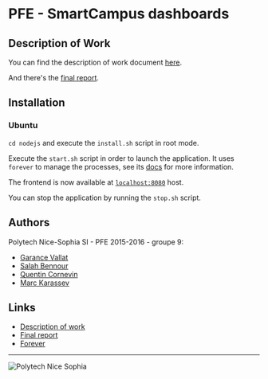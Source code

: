 # PFE - SmartCampus dashboards 

## Description of Work 

You can find the description of work document [here][1].

And there's the [final report][2].

## Installation

### Ubuntu

`cd nodejs` and execute the `install.sh` script in root mode.

Execute the `start.sh` script in order to launch the application. It uses `forever` to manage the processes, see its [docs][3] for more information.

The frontend is now available at [`localhost:8080`](http://localhost:8080) host.

You can stop the application by running the `stop.sh` script.

## Authors

Polytech Nice-Sophia SI - PFE 2015-2016 - groupe 9:

* [Garance Vallat](mailto:garance.vallat@gmail.com)
* [Salah Bennour](mailto:bennour@polytech.unice.fr)
* [Quentin Cornevin](mailto:qcornevin@gmail.com)
* [Marc Karassev](mailto:marc.karassev@yahoo.fr)

## Links

 * [Description of work][1]
 * [Final report][2]
 * [Forever][3]

---

![Polytech Nice Sophia](http://users.polytech.unice.fr/~bennour/logos.png)

[1]: https://drive.google.com/file/d/0B2zMH_7SErjuSUhNWW1rZnAzLUk/view?usp=sharing
[2]: TODO
[3]: https://github.com/foreverjs/forever